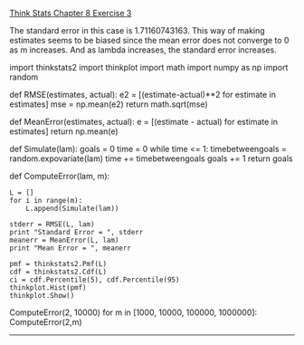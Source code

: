 [Think Stats Chapter 8 Exercise 3](http://greenteapress.com/thinkstats2/html/thinkstats2009.html#toc77)

The standard error in this case is 1.71160743163. This way of making estimates seems to be biased since the mean error does not converge to 0 as m increases. And as lambda increases, the standard error increases.

import thinkstats2
import thinkplot
import math
import numpy as np
import random

def RMSE(estimates, actual):
    e2 = [(estimate-actual)**2 for estimate in estimates]
    mse = np.mean(e2)
    return math.sqrt(mse)

def MeanError(estimates, actual):
    e = [(estimate - actual) for estimate in estimates]
    return np.mean(e)

def Simulate(lam):
    goals = 0
    time = 0
    while time <= 1:
        timebetweengoals = random.expovariate(lam)
        time += timebetweengoals
        goals += 1
    return goals

def ComputeError(lam, m):
    
    L = []
    for i in range(m):
        L.append(Simulate(lam))
        
    stderr = RMSE(L, lam)
    print "Standard Error = ", stderr
    meanerr = MeanError(L, lam)
    print "Mean Error = ", meanerr
    
    pmf = thinkstats2.Pmf(L)
    cdf = thinkstats2.Cdf(L)
    ci = cdf.Percentile(5), cdf.Percentile(95)
    thinkplot.Hist(pmf)
    thinkplot.Show()

ComputeError(2, 10000)
for m in [1000, 10000, 100000, 1000000]:
    ComputeError(2,m)

---
